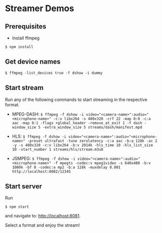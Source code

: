 # Streamer Demos

## Prerequisites
- Install ffmpeg

`$ npm install`

## Get device names
`$ ffmpeg -list_devices true -f dshow -i dummy`

## Start stream
Run any of the following commands to start streaming in the respective format.

- MPEG-DASH:
  `$ ffmpeg -f dshow -i video="<camera-name>":audio="<microphone-name>" -c:v libx264 -s 480x320 -crf 22 -map 0:0 -c:a aac -map 0:1 -flags +global_header -remove_at_exit 1 -f dash -window_size 5 -extra_window_size 5 streams/dash/manifest.mpd`

- HLS:
  `$ ffmpeg -f dshow -i video="<camera-name>":audio="<microphone-name>" -preset ultrafast -tune zerolatency -c:a aac -b:a 128k -ac 2 -y -s 480x320 -c:v libx264 -b:v 2014k -hls_time 10 -hls_list_size 10 -start_number 1 streams/hls/stream.m3u8`

- JSMPEG:
  `$ ffmpeg -f dshow -i video="<camera-name>":audio="<microphone-name>" -f mpegts -codec:v mpeg1video -s 640x480 -b:v 1000k -bf 0 -codec:a mp2 -b:a 128k -muxdelay 0.001 http://localhost:8082/12345`

## Start server
Run

`$ npm start`

and navigate to: [http://localhost:8081](http://localhost:8081).

Select a format and enjoy the stream!
